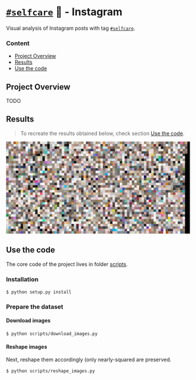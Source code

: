 # [`#selfcare`](https://www.instagram.com/explore/tags/selfcare/) 🛀 - Instagram

Visual analysis of Instagram posts with tag [`#selfcare`](https://www.instagram.com/explore/tags/selfcare/).

### Content

- [Project Overview](#project-overview)
- [Results](#results)
- [Use the code](#use-the-code)

## Project Overview
TODO
## Results
> To recreate the results obtained below, check section [Use the code](#use-the-code).

![](results/collage.jpg)
## Use the code
The core code of the project lives in folder [scripts](scripts).
### Installation
```
$ python setup.py install
```

### Prepare the dataset
#### Download images
```
$ python scripts/download_images.py
```

#### Reshape images
Next, reshape them accordingly (only nearly-squared are preserved.
```
$ python scripts/reshape_images.py
```
